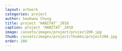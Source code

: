 ```yaml
---
layout: artwork
categories: project
author: Seokwoo Chung
title: project 'HABITAT'_2018
caption: project 'HABITAT'_2018
image: /assets/images/project/project200.jpg
thumb: /assets/images/project/thumbs/project200.jpg
order: 200
---
```


